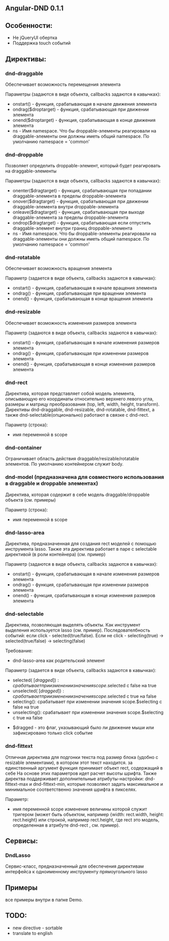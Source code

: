 ﻿## Angular-DND 0.1.1

## Особенности:
- Не jQueryUI обертка
- Поддержка touch событий


## Директивы:

### dnd-draggable
Обеспечивает возможность перемещения элемента

Параметры (задаются в виде объекта, callbacks задаются в кавычках):
- onstart() - функция, срабатывающая в начале движения элемента 
- ondrag($droptarget) - функция, срабатывающая при движении элемента 
- onend($droptarget) - функция, срабатывающая в конце движения элемента 
- ns - Имя namespace. Что бы droppable-элементы реагировали на draggable-элементы они должны иметь общий namespace. По умолчанию namespace = 'common'
	


### dnd-droppable
Позволяет определить droppable-элемент, который будет реагировать на draggable-элементы

Параметры (задаются в виде объекта, callbacks задаются в кавычках):
- onenter($dragtarget) - функция, срабатывающая при попадании draggable-элемента в пределы droppable-элемента 
- onover($dragtarget) - функция, срабатывающая при движении draggable-элемента внутри droppable-элемента 
- onleave($dragtarget) - функция, срабатывающая при выходе draggable-элемента за пределы droppable-элемента 
- ondrop($dragtarget) - функция, срабатывающая если отпустить draggable-элемент внутри границ droppable-элемента 
- ns - Имя namespace. Что бы droppable-элементы реагировали на draggable-элементы они должны иметь общий namespace. По умолчанию namespace = 'common'




### dnd-rotatable
Обеспечивает возможность вращения элемента

Параметр (задается в виде объекта, callbacks задаются в кавычках):
- onstart() - функция, срабатывающая в начале вращения элемента 
- ondrag() - функция, срабатывающая при вращении элемента 
- onend() - функция, срабатывающая в конце вращения элемента 





### dnd-resizable
Обеспечивает возможность изменения размеров элемента

Параметр (задаются в виде объекта, callbacks задаются в кавычках):
- onstart() - функция, срабатывающая в начале изменения размеров элемента 
- ondrag() - функция, срабатывающая при изменении размеров элемента 
- onend() - функция, срабатывающая в конце изменения размеров элемента 




### dnd-rect
Директива, которая представляет собой модель элемента, описывающую его координаты относительно верхнего левого угла, размеры и матрицу преобразования (top, left, width, height, transform).
Директивы dnd-draggable, dnd-resizable, dnd-rotatable, dnd-fittext, а также dnd-selectable(опционально) работают в связке с dnd-rect.

Параметр (строка): 
 - имя переменной в scope



### dnd-container 
Ограничивает область действия draggable/resizable/rotatable элементов. По умолчанию контейнером служит body.




### dnd-model (предназначена для совместного использования в draggable и droppable элементах)
Директива, которая содержит в себе модель draggable/droppable объекта (см. примеры)

Параметр (строка): 
- имя переменной в scope





### dnd-lasso-area
Директива, предназначенная для создания rect моделей с помощью инструмента lasso. Также эта директива работает в паре с selectable директивой (в роли контейнера) (см. пример)

Параметр (задаются в виде объекта, callbacks задаются в кавычках):
- onstart() - функция, срабатывающая в начале изменения размеров элемента 
- ondrag() - функция, срабатывающая при изменении размеров элемента 
- onend() - функция, срабатывающая в конце изменения размеров элемента 




### dnd-selectable
Директива, позволяющая выделять объекты. Как инструмент выделения используется lasso (см. пример). 
Последователбность событий: если click - selected(true/false). Если не click - selecting(true) -> selected(true/false) -> selecting(false)

Требование:
- dnd-lasso-area как родительский элемент

Параметр (задается в виде объекта, callbacks задаются в кавычках):
- selected( [$dragged] ): срабатывает при изменении значения scope.$selected c false на true
- unselected( [$dragged] ): срабатывает при изменении значения scope.$selected c true на false
- selecting(): срабатывает при изменении значения scope.$selecting c false на true
- unselecting(): срабатывает при изменении значения scope.$selecting c true на false
* $dragged - это флаг, указывающий было ли движение мыши или зафиксировано только click событие



### dnd-fittext
Отличная директива для подгонки текста под размер блока (удобно с resizable элементами), в котором этот текст находится.
за единственный аргумент функция принимает объект rect, содержащий в себе 
На основе этих параметров идет расчет высоты шрифта.
Также директва поддерживает дополнительные атрибуты-настройки: dnd-fittext-max и dnd-fittext-min, которые позволяют задать максимальное и минимальное соответственно значения шрифта в пикселях. 

Параметр:
- имя переменной scope изменение величины которой служит тригером (может быть объектом, например {width: rect.width, height: rect.height} или строкой, например rect.height, где rect это модель, определенная в атрибуте dnd-rect , см. пример). 




## Сервисы:

### DndLasso
Сервис-класс, предназначенный для обеспечения директивам интерфейса к одноименному инструменту прямоугольного lasso


## Примеры
 все примеры внутри в папке Demo.


## TODO: 
 - new directive - sortable
 - translate to english